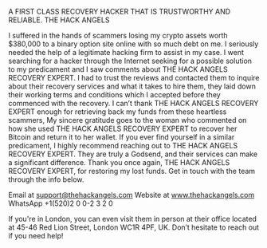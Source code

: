 A FIRST CLASS RECOVERY HACKER THAT IS TRUSTWORTHY AND RELIABLE. THE HACK ANGELS

I suffered in the hands of scammers losing my crypto assets worth $380,000 to a binary option site online with so much debt on me. I seriously needed the help of a legitimate hacking firm to assist in my case. I went searching for a hacker through the Internet seeking for a possible solution to my predicament and I saw comments about THE HACK ANGELS RECOVERY EXPERT. I had to trust the reviews and contacted them to inquire about their recovery services and what it takes to hire them, they laid down their working terms and conditions which I accepted before they commenced with the recovery. I can’t thank THE HACK ANGELS RECOVERY EXPERT enough for retrieving back my funds from these heartless scammers,
My sincere gratitude goes to the woman who commented on how she used THE HACK ANGELS RECOVERY EXPERT to recover her Bitcoin and return it to her wallet. If you ever find yourself in a similar predicament, I highly recommend reaching out to THE HACK ANGELS RECOVERY EXPERT. They are truly a Godsend, and their services can make a significant difference. Thank you once again, THE HACK ANGELS RECOVERY EXPERT, for restoring my lost funds. Get in touch with the team through the info below.

Email at support@thehackangels.com
Website at www.thehackangels.com
WhatsApp +1(520)2 0 0-2 3 2 0

If you're in London, you can even visit them in person at their office located at 45-46 Red Lion Street, London WC1R 4PF, UK. Don’t hesitate to reach out if you need help!
